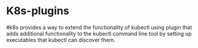 # K8s-plugins
#k8s provides a way to extend the functionality of kubectl using plugin that adds additional functionality to the kubectl command line tool by setting up executables that kubectl can discover them. 
